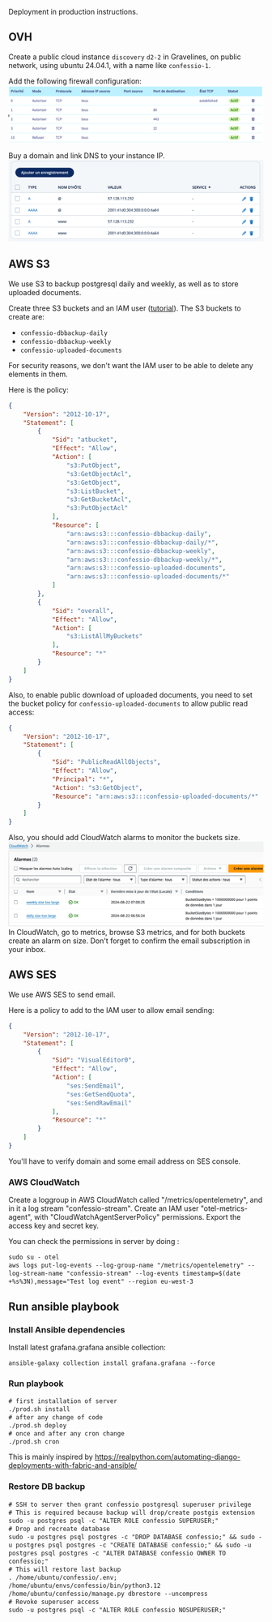 Deployment in production instructions.

## OVH

Create a public cloud instance `discovery` `d2-2` in Gravelines, on public network,
using ubuntu 24.04.1, with a name like `confessio-1`.

Add the following firewall configuration:
![OVHcloud.png](./OVHcloud.png)

Buy a domain and link DNS to your instance IP.
![Domaines.png](./Domaines-SSL-IONOS.png)

## AWS S3

We use S3 to backup postgresql daily and weekly, as well as to store uploaded documents.

Create three S3 buckets and an IAM user ([tutorial](https://kinsta.com/knowledgebase/amazon-s3-backups/)).
The S3 buckets to create are:
- `confessio-dbbackup-daily`
- `confessio-dbbackup-weekly`
- `confessio-uploaded-documents`

For security reasons, we don't want the IAM user to be able to delete any elements in them.

Here is the policy:
```json
{
    "Version": "2012-10-17",
    "Statement": [
        {
            "Sid": "atbucket",
            "Effect": "Allow",
            "Action": [
                "s3:PutObject",
                "s3:GetObjectAcl",
                "s3:GetObject",
                "s3:ListBucket",
                "s3:GetBucketAcl",
                "s3:PutObjectAcl"
            ],
            "Resource": [
                "arn:aws:s3:::confessio-dbbackup-daily",
                "arn:aws:s3:::confessio-dbbackup-daily/*",
                "arn:aws:s3:::confessio-dbbackup-weekly",
                "arn:aws:s3:::confessio-dbbackup-weekly/*",
                "arn:aws:s3:::confessio-uploaded-documents",
                "arn:aws:s3:::confessio-uploaded-documents/*"
            ]
        },
        {
            "Sid": "overall",
            "Effect": "Allow",
            "Action": [
                "s3:ListAllMyBuckets"
            ],
            "Resource": "*"
        }
    ]
}
```

Also, to enable public download of uploaded documents, you need to set the bucket policy for `confessio-uploaded-documents` to allow public read access:
```json
{
	"Version": "2012-10-17",
	"Statement": [
		{
			"Sid": "PublicReadAllObjects",
			"Effect": "Allow",
			"Principal": "*",
			"Action": "s3:GetObject",
			"Resource": "arn:aws:s3:::confessio-uploaded-documents/*"
		}
	]
}
```

Also, you should add CloudWatch alarms to monitor the buckets size.
![img.png](s3_cloudwatch_alarms.png)
In CloudWatch, go to metrics, browse S3 metrics, and for both buckets create an alarm on size. Don't forget to confirm the email subscription in your inbox.


## AWS SES
We use AWS SES to send email.

Here is a policy to add to the IAM user to allow email sending:
```json
{
    "Version": "2012-10-17",
    "Statement": [
        {
            "Sid": "VisualEditor0",
            "Effect": "Allow",
            "Action": [
                "ses:SendEmail",
                "ses:GetSendQuota",
                "ses:SendRawEmail"
            ],
            "Resource": "*"
        }
    ]
}
```

You'll have to verify domain and some email address on SES console.

### AWS CloudWatch

Create a loggroup in AWS CloudWatch called "/metrics/opentelemetry", 
and in it a log stream "confessio-stream".
Create an IAM user "otel-metrics-agent", with "CloudWatchAgentServerPolicy" permissions.
Export the access key and secret key.

You can check the permissions in server by doing :
```shell
sudo su - otel
aws logs put-log-events --log-group-name "/metrics/opentelemetry" --log-stream-name "confessio-stream" --log-events timestamp=$(date +%s%3N),message="Test log event" --region eu-west-3
```

## Run ansible playbook

### Install Ansible dependencies

Install latest grafana.grafana ansible collection:
```
ansible-galaxy collection install grafana.grafana --force
```

### Run playbook

```shell
# first installation of server
./prod.sh install
# after any change of code
./prod.sh deploy
# once and after any cron change
./prod.sh cron
```
This is mainly inspired by https://realpython.com/automating-django-deployments-with-fabric-and-ansible/

### Restore DB backup
```shell
# SSH to server then grant confessio postgresql superuser privilege
# This is required because backup will drop/create postgis extension
sudo -u postgres psql -c "ALTER ROLE confessio SUPERUSER;"
# Drop and recreate database
sudo -u postgres psql postgres -c "DROP DATABASE confessio;" && sudo -u postgres psql postgres -c "CREATE DATABASE confessio;" && sudo -u postgres psql postgres -c "ALTER DATABASE confessio OWNER TO confessio;"
# This will restore last backup
. /home/ubuntu/confessio/.env; /home/ubuntu/envs/confessio/bin/python3.12 /home/ubuntu/confessio/manage.py dbrestore --uncompress
# Revoke superuser access
sudo -u postgres psql -c "ALTER ROLE confessio NOSUPERUSER;"
```